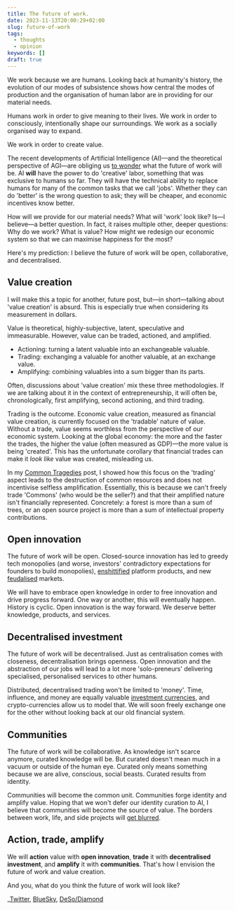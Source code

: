 ```yaml
---
title: The future of work.
date: 2023-11-13T20:00:29+02:00
slug: future-of-work
tags:
  - thoughts
  - opinion
keywords: []
draft: true
---
```


We work because we are humans. Looking back at humanity's history, the evolution of our modes of subsistence shows how central the modes of production and the organisation of human labor are in providing for our material needs.

Humans work in order to give meaning to their lives. We work in order to consciously, intentionally shape our surroundings. We work as a socially organised way to expand.

We work in order to create value.

The recent developments of Artificial Intelligence (AI)—and the theoretical perspective of AGI—are obliging us [to wonder](https://www.academia.edu/36994306/Inhuman_Power_Artificial_Intelligence_and_the_Future_of_Capitalism_2019_Pluto_Press_) what the future of work will be. AI **will** have the power to do 'creative' labor, something that was exclusive to humans so far. They will have the technical ability to replace humans for many of the common tasks that we call 'jobs'. Whether they can do 'better' is the wrong question to ask; they will be cheaper, and economic incentives know better.

How will we provide for our material needs? What will 'work' look like? Is—I believe—a better question. In fact, it raises multiple other, deeper questions: Why do we work? What is value? How might we redesign our economic system so that we can maximise happiness for the most?

Here's my prediction: I believe the future of work will be open, collaborative, and decentralised.

## Value creation

I will make this a topic for another, future post, but—in short—talking about 'value creation' is absurd. This is especially true when considering its measurement in dollars.

Value is theoretical, highly-subjective, latent, speculative and immeasurable. However, value can be traded, actioned, and amplified.

- Actioning: turning a latent valuable into an exchangeable valuable.
- Trading: exchanging a valuable for another valuable, at an exchange value.
- Amplifying: combining valuables into a sum bigger than its parts.

Often, discussions about 'value creation' mix these three methodologies. If we are talking about it in the context of entrepreneurship, it will often be, chronologically, first amplifying, second actioning, and third trading.

Trading is the outcome. Economic value creation, measured as financial value creation, is currently focused on the 'tradable' nature of value. Without a trade, value seems worthless from the perspective of our economic system. Looking at the global economy: the more and the faster the trades, the higher the value (often measured as GDP)—the more value is being 'created'. This has the unfortunate corollary that financial trades can make it _look like_ value was created, misleading us.

In my [Common Tragedies](../saving-the-planet/) post, I showed how this focus on the 'trading' aspect leads to the destruction of common resources and does not incentivise selfless amplification. Essentially, this is because we can't freely trade 'Commons' (who would be the seller?) and that their amplified nature isn't financially represented. Concretely: a forest is more than a sum of trees, or an open source project is more than a sum of intellectual property contributions.

## Open innovation

The future of work will be open. Closed-source innovation has led to greedy tech monopolies (and worse, investors' contradictory expectations for founders to build monopolies), [enshittified](https://pluralistic.net/2023/11/03/subprime-attention-rent-crisis/) platform products, and new [feudalised](https://www.penguin.co.uk/books/451795/technofeudalism-by-varoufakis-yanis/9781847927279) markets.

We will have to embrace open knowledge in order to free innovation and drive progress forward. One way or another, this will eventually happen. History is cyclic. Open innovation is the way forward. We deserve better knowledge, products, and services.

## Decentralised investment

The future of work will be decentralised. Just as centralisation comes with closeness, decentralisation brings openness. Open innovation and the abstraction of our jobs will lead to a lot more 'solo-preneurs' delivering specialised, personalised services to other humans.

Distributed, decentralised trading won't be limited to 'money'. Time, influence, and money are equally valuable [investment currencies](../all-we-do-is-investment/), and crypto-currencies allow us to model that. We will soon freely exchange one for the other without looking back at our old financial system.

## Communities

The future of work will be collaborative. As knowledge isn't scarce anymore, curated knowledge will be. But curated doesn't mean much in a vacuum or outside of the human eye. Curated only means something because we are alive, conscious, social beasts. Curated results from identity.

Communities will become the common unit. Communities forge identity and amplify value. Hoping that we won't defer our identity curation to AI, I believe that communities will become the source of value. The borders between work, life, and side projects will [get blurred](https://www.wework.com/en-EN/mission).

## Action, trade, amplify

We will **action** value with **open innovation**, **trade** it with **decentralised investment**, and **amplify** it with **communities**. That's how I envision the future of work and value creation.

And you, what do you think the future of work will look like?

_[Twitter](https://twitter.com/ValentinViennot), [BlueSky](https://bsky.app/profile/valentin.viennot.me), [DeSo/Diamond](https://diamondapp.com/u/ValentinViennot)

